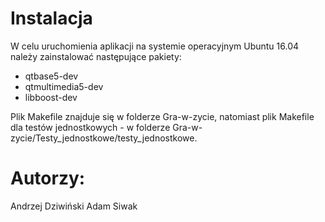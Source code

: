 # Instalacja

W celu uruchomienia aplikacji na systemie operacyjnym Ubuntu 16.04 należy zainstalować następujące pakiety:
- qtbase5-dev
- qtmultimedia5-dev
- libboost-dev

Plik Makefile znajduje się w folderze Gra-w-zycie, natomiast plik Makefile dla testów jednostkowych - w folderze Gra-w-zycie/Testy_jednostkowe/testy_jednostkowe.

# Autorzy:
Andrzej Dziwiński
Adam Siwak
